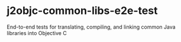 # j2objc-common-libs-e2e-test
End-to-end tests for translating, compiling, and linking common Java libraries into Objective C
